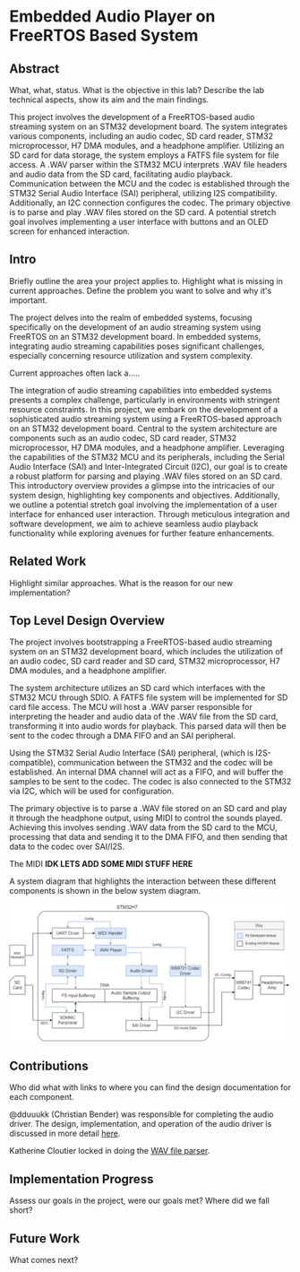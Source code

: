 # Embedded Audio Player on FreeRTOS Based System

## Abstract
What, what, status.
What is the objective in this lab? Describe the lab technical aspects, show its aim and the main
findings.


This project involves the development of a FreeRTOS-based audio streaming system on an STM32 development board. The system integrates various components, including an audio codec, SD card reader, STM32 microprocessor, H7 DMA modules, and a headphone amplifier. Utilizing an SD card for data storage, the system employs a FATFS file system for file access. A .WAV parser within the STM32 MCU interprets .WAV file headers and audio data from the SD card, facilitating audio playback. Communication between the MCU and the codec is established through the STM32 Serial Audio Interface (SAI) peripheral, utilizing I2S compatibility. Additionally, an I2C connection configures the codec. The primary objective is to parse and play .WAV files stored on the SD card. A potential stretch goal involves implementing a user interface with buttons and an OLED screen for enhanced interaction.




## Intro
Briefly outline the area your project applies to.
Highlight what is missing in current approaches.
Define the problem you want to solve and why it's important.

The project delves into the realm of embedded systems, focusing specifically on the development of an audio streaming system using FreeRTOS on an STM32 development board. In embedded systems, integrating audio streaming capabilities poses significant challenges, especially concerning resource utilization and system complexity.

Current approaches often lack a.....


The integration of audio streaming capabilities into embedded systems presents a complex challenge, particularly in environments with stringent resource constraints. In this project, we embark on the development of a sophisticated audio streaming system using a FreeRTOS-based approach on an STM32 development board. Central to the system architecture are components such as an audio codec, SD card reader, STM32 microprocessor, H7 DMA modules, and a headphone amplifier. Leveraging the capabilities of the STM32 MCU and its peripherals, including the Serial Audio Interface (SAI) and Inter-Integrated Circuit (I2C), our goal is to create a robust platform for parsing and playing .WAV files stored on an SD card. This introductory overview provides a glimpse into the intricacies of our system design, highlighting key components and objectives. Additionally, we outline a potential stretch goal involving the implementation of a user interface for enhanced user interaction. Through meticulous integration and software development, we aim to achieve seamless audio playback functionality while exploring avenues for further feature enhancements.












## Related Work
Highlight similar approaches.
What is the reason for our new implementation?

## Top Level Design Overview
The project involves bootstrapping a FreeRTOS-based audio streaming system on an STM32 development board, which includes the utilization of an audio codec, SD card reader and SD card, STM32 microprocessor, H7 DMA modules, and a headphone amplifier. 

The system architecture utilizes an SD card which interfaces with the STM32 MCU through SDIO. A FATFS file system will be implemented for SD card file access. The MCU will host a .WAV parser responsible for interpreting the header and audio data of the .WAV file from the SD card, transforming it into audio words for playback. This parsed data will then be sent to the codec through a DMA FIFO and an SAI peripheral.

Using the STM32 Serial Audio Interface (SAI) peripheral, (which is I2S-compatible), communication between the STM32 and the codec will be established. An internal DMA channel will act as a FIFO, and will buffer the samples to be sent to the codec. The codec is also connected to the STM32 via I2C, which will be used for configuration. 

The primary objective is to parse a .WAV file stored on an SD card and play it through the headphone output, using MIDI to control the sounds played. Achieving this involves sending .WAV data from the SD card to the MCU, processing that data and sending it to the DMA FIFO, and then sending that data to the codec over SAI/I2S.

The MIDI **IDK LETS ADD SOME MIDI STUFF HERE**

A system diagram that highlights the interaction between these different components is shown in the below system diagram.

![alt text](docs/boomba-system-midi.png)

## Contributions
Who did what with links to where you can find the design documentation for each component.

@dduuukk (Christian Bender) was responsible for completing the audio driver. The design, implementation, and operation of the audio driver is discussed in more detail [here](src/drivers/sai-design.md).

Katherine Cloutier locked in doing the [WAV file parser](src/wav-parser/Readme-wav-parser.md).



## Implementation Progress
Assess our goals in the project, were our goals met? Where did we fall short?

## Future Work
What comes next?

